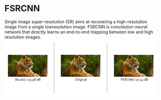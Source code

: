 # FSRCNN

Single image super-resolution (SR) aims at recovering a high-resolution image from a single lowresolution image. FSRCNN is convolution neural network that directly learns an end-to-end mapping between low and high resolution images.
![image](https://github.com/Kai-how/FSRCNN/blob/main/image/tiger.PNG)
